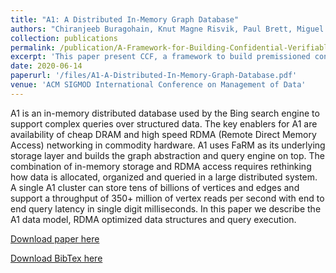 ```yaml
---
title: "A1: A Distributed In-Memory Graph Database"
authors: "Chiranjeeb Buragohain, Knut Magne Risvik, Paul Brett, Miguel Castro, Wonhee Cho, Joshua Cowhig, Nikolas Gloy, Karthik Kalyanaraman, Richendra Khanna, John Pao, Matthew Renzelmann, <b>Alex Shamis</b>, Timothy Tan, Shuheng Zheng"
collection: publications
permalink: /publication/A-Framework-for-Building-Confidential-Verifiable-Replicated-Services
excerpt: 'This paper present CCF, a framework to build premissioned confidential blockchains. CCF provides a simple programming model of a highly-available data store and a universally-verifiable log that implements a ledger abstraction. CCF leverages trust in a consortium of governing members and in a network of replicated hardware-protected execution environments to achieve high throughput, low latency, strong integrity and strong confidentiality for application data and code executing on the ledger.'
date: 2020-06-14
paperurl: '/files/A1-A-Distributed-In-Memory-Graph-Database.pdf'
venue: 'ACM SIGMOD International Conference on Management of Data'
---
```

A1 is an in-memory distributed database used by the Bing search engine to support complex queries over structured data. The key enablers for A1 are availability of cheap DRAM and high speed RDMA (Remote Direct Memory Access) networking in commodity hardware. A1 uses FaRM as its underlying storage layer and builds the graph abstraction and query engine on top. The combination of in-memory storage and RDMA access requires rethinking how data is allocated, organized and queried in a large distributed system. A single A1 cluster can store tens of billions of vertices and edges and support a throughput of 350+ million of vertex reads per second with end to end query latency in single digit milliseconds. In this paper we describe the A1 data model, RDMA optimized data structures and query execution.

[Download paper here](/files/A1-A-Distributed-In-Memory-Graph-Database.pdf)

[Download BibTex here](/files/A1-A-Distributed-In-Memory-Graph-Database.bib)
